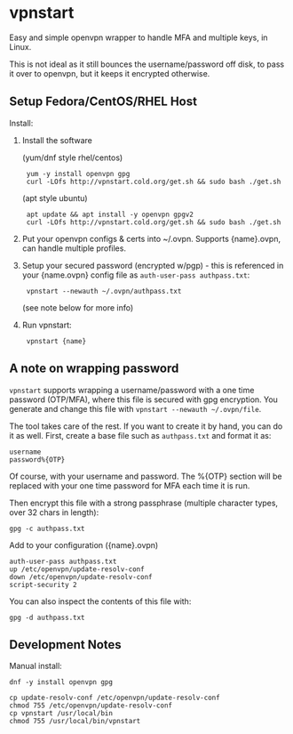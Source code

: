 # vpnstart

Easy and simple openvpn wrapper to handle MFA and multiple keys, in Linux.

This is not ideal as it still bounces the username/password off disk, to pass it over to openvpn, but it keeps it encrypted otherwise.

## Setup Fedora/CentOS/RHEL Host

Install:

1. Install the software

    (yum/dnf style rhel/centos)

    	yum -y install openvpn gpg
    	curl -LOfs http://vpnstart.cold.org/get.sh && sudo bash ./get.sh

    (apt style ubuntu)

    	apt update && apt install -y openvpn gpgv2
    	curl -LOfs http://vpnstart.cold.org/get.sh && sudo bash ./get.sh


2. Put your openvpn configs & certs into ~/.ovpn.  Supports {name}.ovpn, can handle multiple profiles.

3. Setup your secured password (encrypted w/pgp) - this is referenced in your {name.ovpn} config file as `auth-user-pass authpass.txt`:

    	vpnstart --newauth ~/.ovpn/authpass.txt

    (see note below for more info)

4. Run vpnstart:

        vpnstart {name}


## A note on wrapping password

`vpnstart` supports wrapping a username/password with a one time password (OTP/MFA), where this file is secured with gpg encryption.  You generate and change this file with `vpnstart --newauth ~/.ovpn/file`.

The tool takes care of the rest.  If you want to create it by hand, you can do it as well.  First, create a base file such as `authpass.txt` and format it as:

	username
	password%{OTP}

Of course, with your username and password.  The %{OTP} section will be replaced with your one time password for MFA each time it is run.

Then encrypt this file with a strong passphrase (multiple character types, over 32 chars in length):

	gpg -c authpass.txt

Add to your configuration ({name}.ovpn)

	auth-user-pass authpass.txt
	up /etc/openvpn/update-resolv-conf
	down /etc/openvpn/update-resolv-conf
	script-security 2

You can also inspect the contents of this file with:

    gpg -d authpass.txt

## Development Notes

Manual install:

	dnf -y install openvpn gpg

	cp update-resolv-conf /etc/openvpn/update-resolv-conf
	chmod 755 /etc/openvpn/update-resolv-conf
	cp vpnstart /usr/local/bin
	chmod 755 /usr/local/bin/vpnstart
